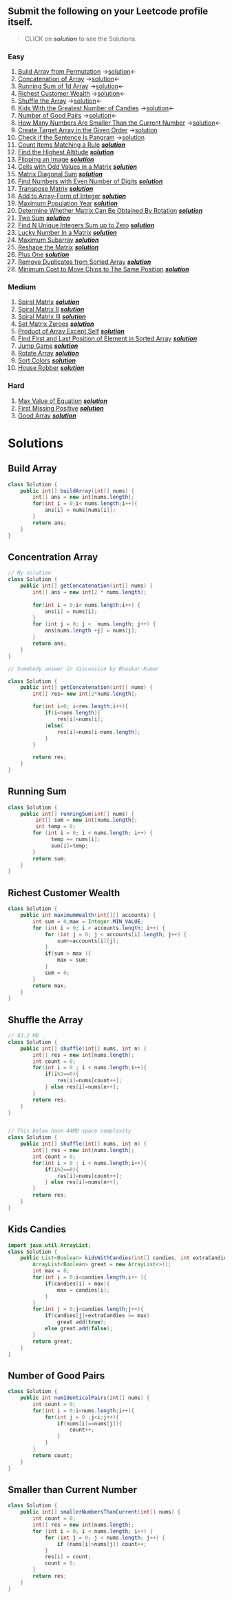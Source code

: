 ## Submit the following on your Leetcode profile itself.
> CLICK on ***solution*** to see the Solutions.
### Easy
1. [Build Array from Permutation](https://leetcode.com/problems/build-array-from-permutation/)  &rarr;[solution](#build-array)&larr;
2. [Concatenation of Array](https://leetcode.com/problems/concatenation-of-array/)  &rarr;[solution](#concentration-array)&larr;
3. [Running Sum of 1d Array](https://leetcode.com/problems/running-sum-of-1d-array/) &rarr;[solution](#running-sum)&larr;
4. [Richest Customer Wealth](https://leetcode.com/problems/richest-customer-wealth/)  &rarr;[solution](#richest-customer-wealth)&larr;
5. [Shuffle the Array](https://leetcode.com/problems/shuffle-the-array/)   &rarr;[solution](#shuffle-the-array)&larr;
6. [Kids With the Greatest Number of Candies](https://leetcode.com/problems/kids-with-the-greatest-number-of-candies/)   &rarr;[solution](#kids-candies)&larr;
7. [Number of Good Pairs](https://leetcode.com/problems/number-of-good-pairs/)   &rarr;[solution](#number-of-good-pairs)&larr;
8. [How Many Numbers Are Smaller Than the Current Number](https://leetcode.com/problems/how-many-numbers-are-smaller-than-the-current-number/)   &rarr;[solution](#smaller-than-current-number)&larr;
9. [Create Target Array in the Given Order](https://leetcode.com/problems/create-target-array-in-the-given-order/)   &rarr;[solution](#)
10. [Check if the Sentence Is Pangram](https://leetcode.com/problems/check-if-the-sentence-is-pangram/)   &rarr;[solution](#)
11. [Count Items Matching a Rule](https://leetcode.com/problems/count-items-matching-a-rule/)  [***solution***](#)
12. [Find the Highest Altitude](https://leetcode.com/problems/find-the-highest-altitude/)  [***solution***](#)
13. [Flipping an Image](https://leetcode.com/problems/flipping-an-image/)  [***solution***](#)
14. [Cells with Odd Values in a Matrix](https://leetcode.com/problems/cells-with-odd-values-in-a-matrix/)  [***solution***](#)
15. [Matrix Diagonal Sum](https://leetcode.com/problems/matrix-diagonal-sum/)  [***solution***](#)
16. [Find Numbers with Even Number of Digits](https://leetcode.com/problems/find-numbers-with-even-number-of-digits/)  [***solution***](#)
17. [Transpose Matrix](https://leetcode.com/problems/transpose-matrix/)  [***solution***](#)
18. [Add to Array-Form of Integer](https://leetcode.com/problems/add-to-array-form-of-integer/)  [***solution***](#)
19. [Maximum Population Year](https://leetcode.com/problems/maximum-population-year/)  [***solution***](#)
20. [Determine Whether Matrix Can Be Obtained By Rotation](https://leetcode.com/problems/determine-whether-matrix-can-be-obtained-by-rotation/)  [***solution***](#)
21. [Two Sum](https://leetcode.com/problems/two-sum/)  [***solution***](#)
22. [Find N Unique Integers Sum up to Zero](https://leetcode.com/problems/find-n-unique-integers-sum-up-to-zero/)  [***solution***](#)
23. [Lucky Number In a Matrix](https://leetcode.com/problems/lucky-numbers-in-a-matrix/)  [***solution***](#)
24. [Maximum Subarray](https://leetcode.com/problems/maximum-subarray/)  [***solution***](#)
25. [Reshape the Matrix](https://leetcode.com/problems/reshape-the-matrix/)  [***solution***](#)
26. [Plus One](https://leetcode.com/problems/plus-one/)  [***solution***](#)
27. [Remove Duplicates from Sorted Array](https://leetcode.com/problems/remove-duplicates-from-sorted-array/)  [***solution***](#)
28. [Minimum Cost to Move Chips to The Same Position](https://leetcode.com/problems/minimum-cost-to-move-chips-to-the-same-position/)  [***solution***](#)

### Medium
1. [Spiral Matrix](https://leetcode.com/problems/spiral-matrix/)  [***solution***](#)
2. [Spiral Matrix II](https://leetcode.com/problems/spiral-matrix-ii/)  [***solution***](#)
3. [Spiral Matrix III](https://leetcode.com/problems/spiral-matrix-iii/)  [***solution***](#)
4. [Set Matrix Zeroes](https://leetcode.com/problems/set-matrix-zeroes/)  [***solution***](#)
5. [Product of Array Except Self](https://leetcode.com/problems/product-of-array-except-self/)  [***solution***](#)
6. [Find First and Last Position of Element in Sorted Array](https://leetcode.com/problems/find-first-and-last-position-of-element-in-sorted-array/)   [***solution***](#)
7. [Jump Game](https://leetcode.com/problems/jump-game/)  [***solution***](#)
8. [Rotate Array](https://leetcode.com/problems/rotate-array/)  [***solution***](#)
9. [Sort Colors](https://leetcode.com/problems/sort-colors/)  [***solution***](#)
10. [House Robber](https://leetcode.com/problems/house-robber/)  [***solution***](#)

### Hard
1. [Max Value of Equation](https://leetcode.com/problems/max-value-of-equation/)  [***solution***](#)
2. [First Missing Positive](https://leetcode.com/problems/first-missing-positive/)  [***solution***](#)
3. [Good Array](https://leetcode.com/problems/check-if-it-is-a-good-array/)  [***solution***](#)

# Solutions

## Build Array
```java
class Solution {
    public int[] buildArray(int[] nums) {
        int[] ans = new int[nums.length];
        for(int i = 0;i< nums.length;i++){
            ans[i] = nums[nums[i]];
        }
        return ans;
    }
}
```
## Concentration Array
```java
// My solution
class Solution {
    public int[] getConcatenation(int[] nums) {
        int[] ans = new int[2 * nums.length];
      
        for(int i = 0;i< nums.length;i++) {
            ans[i] = nums[i];
        }
        for (int j = 0; j <  nums.length; j++) {
            ans[nums.length +j] = nums[j];
        }
        return ans;
    }
}

// Somebody answer in discussion by Bhaskar-Kumar

class Solution {
    public int[] getConcatenation(int[] nums) {
        int[] res= new int[2*nums.length];

        for(int i=0; i<res.length;i++){
            if(i<nums.length){
                res[i]=nums[i];
            }else{
                res[i]=nums[i-nums.length];
            }
        }

        return res;
    }
}    
```

## Running Sum
```java
class Solution {
    public int[] runningSum(int[] nums) {
         int[] sum = new int[nums.length];
         int temp = 0;
        for (int i = 0; i < nums.length; i++) {
              temp += nums[i];
              sum[i]=temp;
        }
        return sum;
    }
}
```
## Richest Customer Wealth

```java
class Solution {
    public int maximumWealth(int[][] accounts) {
        int sum = 0,max = Integer.MIN_VALUE;
        for (int i = 0; i < accounts.length; i++) {
            for (int j = 0; j < accounts[i].length; j++) {
                sum+=accounts[i][j];
            }
            if(sum > max ){
                max = sum;
            }
            sum = 0;
        }
        return max;
    }
}
```

## Shuffle the Array

```java
// 43.2 MB
class Solution {
    public int[] shuffle(int[] nums, int n) {
        int[] res = new int[nums.length];
        int count = 0;
        for(int i = 0 ; i < nums.length;i++){
            if(i%2==0){
                res[i]=nums[count++];
            } else res[i]=nums[n++];
        }
        return res;
    }
}


// This below have 44MB space complexity
class Solution {
    public int[] shuffle(int[] nums, int n) {
        int[] res = new int[nums.length];
        int count = 0;
        for(int i = 0 ; i < nums.length;i++){
            if(i%2==0){
                res[i]=nums[count++];
            } else res[i]=nums[n++];
        }
        return res;
    }
}
```
## Kids Candies
```java
import java.util.ArrayList;
class Solution {
    public List<Boolean> kidsWithCandies(int[] candies, int extraCandies) {
        ArrayList<Boolean> great = new ArrayList<>();
        int max = 0;
        for(int i = 0;i<candies.length;i++ ){
            if(candies[i] > max){
                max = candies[i];
            }
        }
        for(int j = 0;j<candies.length;j++){
            if(candies[j]+extraCandies >= max) 
                great.add(true);
            else great.add(false);
        }
        return great;
    }
}
```

## Number of Good Pairs
```java
class Solution {
    public int numIdenticalPairs(int[] nums) {
        int count = 0;
        for(int i = 0;i<nums.length;i++){
            for(int j = 0 ;j<i;j++){
                if(nums[i]==nums[j]){
                    count++;
                }
            }
        }
        return count;
    }
}
```

## Smaller than Current Number

```java
class Solution {
    public int[] smallerNumbersThanCurrent(int[] nums) {
        int count = 0;
        int[] res = new int[nums.length];
        for (int i = 0; i < nums.length; i++) {
            for (int j = 0; j < nums.length; j++) {
                if (nums[i]>nums[j]) count++;
            }
            res[i] = count;
            count = 0;
        }
        return res;
    }
}
```
